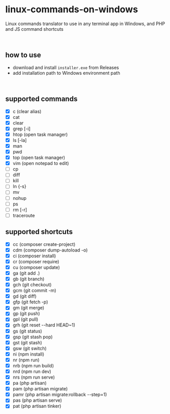 # linux-commands-on-windows
Linux commands translator to use in any terminal app in Windows, and PHP and JS command shortcuts

<br />

## how to use
- download and install `installer.exe` from Releases
- add installation path to Windows environment path

<br />

## supported commands
- [x] c (clear alias)
- [x] cat
- [x] clear
- [x] grep [-i]
- [x] htop (open task manager)
- [x] ls [-la]
- [x] man
- [x] pwd
- [x] top (open task manager)
- [x] vim (open notepad to edit)
- [ ] cp
- [ ] diff
- [ ] kill
- [ ] ln {-s}
- [ ] mv
- [ ] nohup
- [ ] ps
- [ ] rm [-r]
- [ ] traceroute

## supported shortcuts
- [x] cc (composer create-project)
- [x] cdm (composer dump-autoload -o)
- [x] ci (composer install)
- [x] cr (composer require)
- [x] cu (composer update)
- [x] ga (git add .)
- [x] gb (git branch)
- [x] gch (git checkout)
- [x] gcm (git commit -m)
- [x] gd (git diff)
- [x] gfp (git fetch -p)
- [x] gm (git merge)
- [x] gp (git push)
- [x] gpl (git pull)
- [x] grh (git reset --hard HEAD~1)
- [x] gs (git status)
- [x] gsp (git stash pop)
- [x] gst (git stash)
- [x] gsw (git switch)
- [x] ni (npm install)
- [x] nr (npm run)
- [x] nrb (npm run build)
- [x] nrd (npm run dev)
- [x] nrs (npm run serve)
- [x] pa (php artisan)
- [x] pam (php artisan migrate)
- [x] pamr (php artisan migrate:rollback --step=1)
- [x] pas (php artisan serve)
- [x] pat (php artisan tinker)
